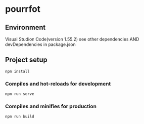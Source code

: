 # pourrfot

## Environment

Visual Studion Code(version 1.55.2)
see other dependencies AND devDependencies in package.json

## Project setup

```
npm install
```

### Compiles and hot-reloads for development

```
npm run serve
```

### Compiles and minifies for production

```
npm run build
```
